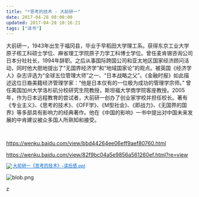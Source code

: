 ```yaml
---
title: "*思考的技术 - 大前研一"
date: 2017-04-28 08:00:00
updated: 2017-04-28 10:16:21
tags: ["读书"]
---
```

<p>大前研一，1943年出生于福冈县，毕业于早稻田大学理工系。获得东京工业大学原子核工科硕士学位、麻省理工学院原子力学工科博士学位。曾任麦肯锡咨询公司日本分社社长，1994年辞职。之后从事国际跨国公司和亚太地区国家经济顾问活动，同时他大胆地提出了“无国界经济学”和“地域国家论”的观点。被英国《经济学人》杂志评选为“全球五位管理大师”之一、“日本战略之父”。《金融时报》如此描述这位日裔美籍经济管理学家：“他是日本仅有的一位极为成功的管理学宗师。” 曾任美国加州大学洛杉矶分校研究生院教授，斯坦福大学商学院客座教授。2005年，作为日本远程教育的尝试者，大前研一创办了创业家学校并担任校长。著有《专业主义》、《思考的技术》、《OFF学》、《M型社会》、《即战力》、《无国界的国界》等多部具有影响力的经典著作。他在《中国的影响》一书中提出对中国未来发展的中肯建议被众多国人所熟知和接受。</p><p><br/></p><p><a href="https://wenku.baidu.com/view/bbd44264ee06eff9aef80760.html" _src="https://wenku.baidu.com/view/bbd44264ee06eff9aef80760.html">https://wenku.baidu.com/view/bbd44264ee06eff9aef80760.html</a> </p><p><a href="https://wenku.baidu.com/view/82f9bc04a5e9856a561260ef.html?re=view" _src="https://wenku.baidu.com/view/82f9bc04a5e9856a561260ef.html?re=view">https://wenku.baidu.com/view/82f9bc04a5e9856a561260ef.html?re=view</a></p><p style="line-height: 16px;"><img style="vertical-align: middle; margin-right: 2px;" src="http://10.1.134.114:55555/laravel-u-editor/dialogs/attachment/fileTypeImages/icon_ppt.gif"/><a style="font-size:12px; color:#0066cc;" href="/uploads/ueditor/php/upload/file/20170427/1493262135.ppt" title="大前研一《思考的技术》-读后感.ppt">大前研一《思考的技术》-读后感.ppt</a></p><p><img src="/uploads/ueditor/php/upload/image/20170427/1493261692.png" title="1493261692.png" alt="blob.png"/></p><p>z</p>
